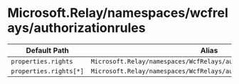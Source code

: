 # Microsoft.Relay/namespaces/wcfrelays/authorizationrules

| Default Path | Alias |
|---|---|
| `properties.rights` | `Microsoft.Relay/namespaces/WcfRelays/authorizationRules/rights` |
| `properties.rights[*]` | `Microsoft.Relay/namespaces/WcfRelays/authorizationRules/rights[*]` |

